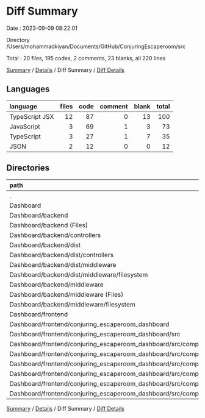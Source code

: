# Diff Summary

Date : 2023-09-09 08:22:01

Directory /Users/mohammadkiyan/Documents/GitHub/ConjuringEscaperoom/src

Total : 20 files,  195 codes, 2 comments, 23 blanks, all 220 lines

[Summary](results.md) / [Details](details.md) / Diff Summary / [Diff Details](diff-details.md)

## Languages
| language | files | code | comment | blank | total |
| :--- | ---: | ---: | ---: | ---: | ---: |
| TypeScript JSX | 12 | 87 | 0 | 13 | 100 |
| JavaScript | 3 | 69 | 1 | 3 | 73 |
| TypeScript | 3 | 27 | 1 | 7 | 35 |
| JSON | 2 | 12 | 0 | 0 | 12 |

## Directories
| path | files | code | comment | blank | total |
| :--- | ---: | ---: | ---: | ---: | ---: |
| . | 20 | 195 | 2 | 23 | 220 |
| Dashboard | 20 | 195 | 2 | 23 | 220 |
| Dashboard/backend | 8 | 108 | 2 | 10 | 120 |
| Dashboard/backend (Files) | 2 | 12 | 0 | 0 | 12 |
| Dashboard/backend/controllers | 1 | 3 | 0 | 2 | 5 |
| Dashboard/backend/dist | 3 | 69 | 1 | 3 | 73 |
| Dashboard/backend/dist/controllers | 2 | 30 | 0 | 2 | 32 |
| Dashboard/backend/dist/middleware | 1 | 39 | 1 | 1 | 41 |
| Dashboard/backend/dist/middleware/filesystem | 1 | 39 | 1 | 1 | 41 |
| Dashboard/backend/middleware | 2 | 24 | 1 | 5 | 30 |
| Dashboard/backend/middleware (Files) | 1 | -1 | 0 | 0 | -1 |
| Dashboard/backend/middleware/filesystem | 1 | 25 | 1 | 5 | 31 |
| Dashboard/frontend | 12 | 87 | 0 | 13 | 100 |
| Dashboard/frontend/conjuring_escaperoom_dashboard | 12 | 87 | 0 | 13 | 100 |
| Dashboard/frontend/conjuring_escaperoom_dashboard/src | 12 | 87 | 0 | 13 | 100 |
| Dashboard/frontend/conjuring_escaperoom_dashboard/src/components | 12 | 87 | 0 | 13 | 100 |
| Dashboard/frontend/conjuring_escaperoom_dashboard/src/components/PortableFinder | 12 | 87 | 0 | 13 | 100 |
| Dashboard/frontend/conjuring_escaperoom_dashboard/src/components/PortableFinder (Files) | 1 | 2 | 0 | 1 | 3 |
| Dashboard/frontend/conjuring_escaperoom_dashboard/src/components/PortableFinder/MediaPlayer | 5 | -140 | 0 | -29 | -169 |
| Dashboard/frontend/conjuring_escaperoom_dashboard/src/components/PortableFinder/mediaPlayer | 5 | 176 | 0 | 35 | 211 |
| Dashboard/frontend/conjuring_escaperoom_dashboard/src/components/PortableFinder/signalFinder | 1 | 49 | 0 | 6 | 55 |

[Summary](results.md) / [Details](details.md) / Diff Summary / [Diff Details](diff-details.md)